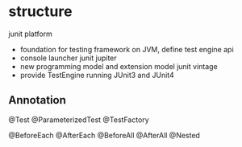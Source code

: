 # structure
junit platform
- foundation for testing framework on JVM, define test engine api
- console launcher
junit jupiter
- new programming model and extension model
junit vintage
- provide TestEngine running JUnit3 and JUnit4

## Annotation
@Test
@ParameterizedTest
@TestFactory

@BeforeEach
@AfterEach
@BeforeAll
@AfterAll
@Nested











